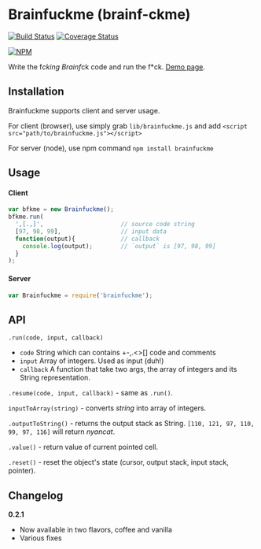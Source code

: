 Brainfuckme (brainf-ckme)
===========

[![Build Status](https://travis-ci.org/drabiter/brainf-ckme.svg?branch=master)](https://travis-ci.org/drabiter/brainf-ckme)
[![Coverage Status](https://img.shields.io/coveralls/drabiter/brainf-ckme.svg)](https://coveralls.io/r/drabiter/brainf-ckme?branch=master)

[![NPM](https://nodei.co/npm/brainfuckme.png?downloads=true)](https://nodei.co/npm/brainfuckme/)

Write the f*cking Brainf*ck code and run the f*ck.
[Demo page](http://drabiter.com/brainf-ckme).

## Installation
Brainfuckme supports client and server usage.

For client (browser), use simply grab `lib/brainfuckme.js` and add `<script src="path/to/brainfuckme.js"></script>`

For server (node), use npm command `npm install brainfuckme`

## Usage
#### Client
```javascript
var bfkme = new Brainfuckme();
bfkme.run(
  ',[.,]',                      // source code string
  [97, 98, 99],                 // input data
  function(output){             // callback
    console.log(output);        // `output` is [97, 98, 99]
  }
);
```
#### Server
```javascript
var Brainfuckme = require('brainfuckme');
```

## API
`.run(code, input, callback)`
- `code` String which can contains +-,.<>[] code and comments
- `input` Array of integers. Used as input (duh!)
- `callback` A function that take two args, the array of integers and its String representation.

`.resume(code, input, callback)` - same as `.run()`.

`inputToArray(string)` - converts *string* into array of integers.

`.outputToString()` - returns the output stack as String. `[110, 121, 97, 110, 99, 97, 116]` will return *nyancat*.

`.value()` - return value of current pointed cell.

`.reset()` - reset the object's state (cursor, output stack, input stack, pointer).

## Changelog

**0.2.1**
- Now available in two flavors, coffee and vanilla
- Various fixes
